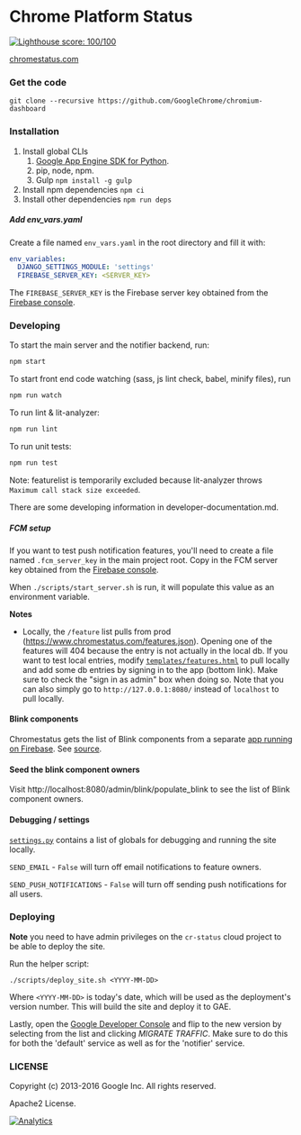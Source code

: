 Chrome Platform Status
==================

[![Lighthouse score: 100/100](https://lighthouse-badge.appspot.com/?score=100&category=PWA)](https://github.com/ebidel/lighthouse-badge)

[chromestatus.com](http://chromestatus.com/)

### Get the code

    git clone --recursive https://github.com/GoogleChrome/chromium-dashboard

### Installation

1. Install global CLIs
    1. [Google App Engine SDK for Python](https://developers.google.com/appengine/downloads#Google_App_Engine_SDK_for_Python).
    1. pip, node, npm.
    1. Gulp `npm install -g gulp`
1. Install npm dependencies `npm ci`
1. Install other dependencies `npm run deps`

##### Add env_vars.yaml

Create a file named `env_vars.yaml` in the root directory and fill it with:

```yaml
env_variables:
  DJANGO_SETTINGS_MODULE: 'settings'
  FIREBASE_SERVER_KEY: <SERVER_KEY>
```

The `FIREBASE_SERVER_KEY` is the Firebase server key obtained from the [Firebase console](https://firebase.corp.google.com/project/cr-status/settings/cloudmessaging/).

### Developing

To start the main server and the notifier backend, run:

```bash
npm start
```

To start front end code watching (sass, js lint check, babel, minify files), run

```bash
npm run watch
```

To run lint & lit-analyzer:

```bash
npm run lint
```

To run unit tests:

```bash
npm run test
```

Note: featurelist is temporarily excluded because lit-analyzer throws `Maximum call stack size exceeded`.

There are some developing information in developer-documentation.md.

##### FCM setup

If you want to test push notification features, you'll need to create a file named
`.fcm_server_key` in the main project root. Copy in the FCM server key obtained
from the [Firebase console](https://firebase.corp.google.com/project/cr-status/settings/cloudmessaging/).

When `./scripts/start_server.sh` is run, it will populate this value as an environment variable.

**Notes**

- Locally, the `/feature` list pulls from prod (https://www.chromestatus.com/features.json). Opening one of the features will 404 because the entry is not actually in the local db. If you want to test local entries, modify [`templates/features.html`](https://github.com/GoogleChrome/chromium-dashboard/blob/0b3e3eb444f1e6b6751140f9524a2f60cdc2ca5d/templates/features.html#L181-L182) to pull locally and add some db entries by signing in to the app (bottom link). Make sure to check the "sign in as admin" box when doing so. Note that you can also simply go to `http://127.0.0.1:8080/` instead of `localhost` to pull locally.

#### Blink components

Chromestatus gets the list of Blink components from a separate [app running on Firebase](https://blinkcomponents-b48b5.firebaseapp.com/blinkcomponents). See [source](https://github.com/ebidel/blink-components).

#### Seed the blink component owners

Visit http://localhost:8080/admin/blink/populate_blink to see the list of Blink component owners.

#### Debugging / settings

[`settings.py`](https://github.com/GoogleChrome/chromium-dashboard/blob/master/settings.py) contains a list
of globals for debugging and running the site locally.

`SEND_EMAIL` - `False` will turn off email notifications to feature owners.

`SEND_PUSH_NOTIFICATIONS` - `False` will turn off sending push notifications for all users.

### Deploying

**Note** you need to have admin privileges on the `cr-status` cloud project to be
able to deploy the site.

Run the helper script:

    ./scripts/deploy_site.sh <YYYY-MM-DD>

Where `<YYYY-MM-DD>` is today's date, which will be used as the deployment's version
number. This will build the site and deploy it to GAE.

Lastly, open the [Google Developer
Console](https://console.cloud.google.com/appengine/versions?project=cr-status&organizationId=433637338589&moduleId=default)
and flip to the new version by selecting from the list and clicking *MIGRATE TRAFFIC*. Make sure to do this for both the 'default' service as well as for the 'notifier' service.

### LICENSE

Copyright (c) 2013-2016 Google Inc. All rights reserved.

Apache2 License.


[![Analytics](https://ga-beacon.appspot.com/UA-39048143-2/GoogleChrome/chromium-dashboard/README)](https://github.com/igrigorik/ga-beacon)
